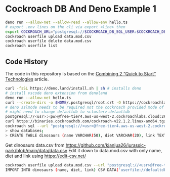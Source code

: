 # Cockroach DB And Deno Example 1

```bash
deno run --allow-net --allow-read --allow-env hello.ts
# export .env lines on the cli via export <line> then
export COCKROACH_URL="postgresql://$COCKROACH_DB_SQL_USER:$COCKROACH_DB_SQL_PW@free-tier4.aws-us-west-2.cockroachlabs.cloud:26257/defaultdb?sslmode=verify-full&options=--cluster%3D$COCKROACH_DB_SQL_CLUSTER"
cockroach userfile upload data.mod.csv
cockroach userfile delete data.mod.csv
cockroach userfile list
```

## Code History

The code in this repository is based on the
[Combining 2 “Quick to Start” Technologies](https://medium.com/@mowinslow/cockroachdb-deno-combining-2-quick-to-start-technologies-5e516ba17435)
article.

```bash
curl -fsSL https://deno.land/install.sh | sh # installs deno
# install vscode deno extension from denoland
deno run --allow-net hello.ts
curl --create-dirs -o $HOME/.postgresql/root.crt -O https://cockroachlabs.cloud/clusters/<guid>/cert
# deno sslmode needs to be required not the cockroach provided mode of verify-full below
# might need to change defaultdb to <cluster>.defaultdb
postgresql://<usr>:<pw>@free-tier4.aws-us-west-2.cockroachlabs.cloud:26257/defaultdb?sslmode=verify-full&options=--cluster%3D<cluster>
curl https://binaries.cockroachdb.com/cockroach-v22.1.2.linux-amd64.tgz | tar -xz; sudo cp -i cockroach-v22.1.2.linux-amd64/cockroach /usr/local/bin/
cockroach sql --url "postgresql://<usr>@free-tier4.aws-us-west-2.cockroachlabs.cloud:26257/defaultdb?sslmode=verify-full&options=--cluster%3D<cluster>"
> show databases;
> CREATE TABLE dinosaurs (name VARCHAR(50), diet VARCHAR(20), link TEXT);
```

Get dinosaurs data.csv from https://github.com/kjanjua26/jurassic-park/blob/main/data/data.csv
Edit it down to data.mod.csv with only name, diet and link using https://edit-csv.net/

```bash
cockroach userfile upload data.mod.csv --url "postgresql://<usr>@free-tier4.aws-us-west-2.cockroachlabs.cloud:26257/defaultdb?sslmode=verify-full&options=--cluster%3D<cluster>"
IMPORT INTO dinosaurs (name, diet, link) CSV DATA('userfile://defaultdb.public.userfiles_<usr>/data.mod.csv');

```
